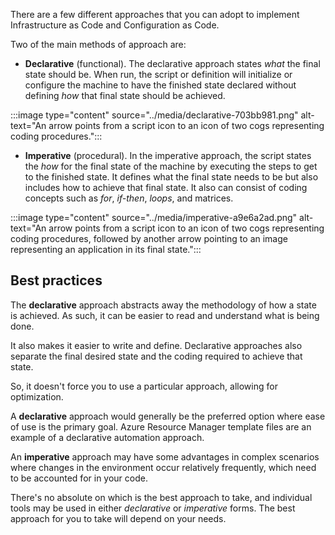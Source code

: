 There are a few different approaches that you can adopt to implement Infrastructure as Code and Configuration as Code.

Two of the main methods of approach are:

 -  **Declarative** (functional). The declarative approach states *what* the final state should be. When run, the script or definition will initialize or configure the machine to have the finished state declared without defining *how* that final state should be achieved.

:::image type="content" source="../media/declarative-703bb981.png" alt-text="An arrow points from a script icon to an icon of two cogs representing coding procedures.":::


 -  **Imperative** (procedural). In the imperative approach, the script states the *how* for the final state of the machine by executing the steps to get to the finished state. It defines what the final state needs to be but also includes how to achieve that final state. It also can consist of coding concepts such as *for*, *if-then*, *loops*, and matrices.

:::image type="content" source="../media/imperative-a9e6a2ad.png" alt-text="An arrow points from a script icon to an icon of two cogs representing coding procedures, followed by another arrow pointing to an image representing an application in its final state.":::


## Best practices

The **declarative** approach abstracts away the methodology of how a state is achieved. As such, it can be easier to read and understand what is being done.

It also makes it easier to write and define. Declarative approaches also separate the final desired state and the coding required to achieve that state.

So, it doesn't force you to use a particular approach, allowing for optimization.

A **declarative** approach would generally be the preferred option where ease of use is the primary goal. Azure Resource Manager template files are an example of a declarative automation approach.

An **imperative** approach may have some advantages in complex scenarios where changes in the environment occur relatively frequently, which need to be accounted for in your code.

There's no absolute on which is the best approach to take, and individual tools may be used in either *declarative* or *imperative* forms. The best approach for you to take will depend on your needs.
